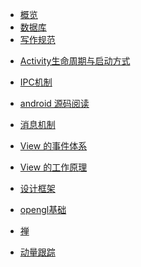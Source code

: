 <!-- * [概览](/docs/设计模式/README.md)
* [设计框架](/docs/设计模式/设计框架.md) -->


* [概览](/README.md)
* [数据库](/docs/数据库.md)
* [写作规范](/docs/tittletattle/writing-standard.md)

<!-- android -->
* [Activity生命周期与启动方式](/docs/android/Activity生命周期和启动方式.md)
* [IPC机制](/docs/android/IPC机制.md)
* [android 源码阅读](/docs/android/android源码阅读.md)
* [消息机制](/docs/android/消息机制.md)
* [View 的事件体系](/docs/android/view-event-system.md)
* [View 的工作原理](/docs/android/view-work-principle.md)


* [设计框架](/docs/设计模式/设计框架.md)
* [opengl基础](/docs/opengl/opengl基础.md)
* [禅](/docs/readbook/佛.md)
* [动量跟踪](/docs/stock/quantity-plate.md)

